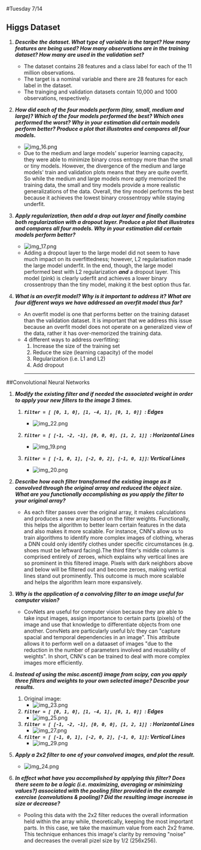 #Tuesday 7/14

## Higgs Dataset
1. ___Describe the dataset. What type of variable is the target? How many features are being used? How many observations are in the training dataset? How many are used in the validation set?___
    * The dataset contains 28 features and a class label for each of the 11 million observations.
   * The target is a nominal variable and there are 28 features for each label in the dataset.
    * The trainging and validation datasets contain 10,000 and 1000 observations, respectively.
2. ___How did each of the four models perform (tiny, small, medium and large)? Which of the four models performed the best? Which ones performed the worst? Why in your estimation did certain models perform better? Produce a plot that illustrates and compares all four models.___
    * ![img_16.png](img_16.png)
    * Due to the medium and large models' superior learning capacity, they were able to minimize binary cross entropy more than the small or tiny models. However, the divergence of the medium and large models' train and validation plots means that they are quite overfit. So while the medium and large models more aptly memorized the training data, the small and tiny models provide a more realistic generalizations of the data. Overall, the tiny model performs the best because it achieves the lowest binary crossentropy while staying underfit. 
    
3. ___Apply regularization, then add a drop out layer and finally combine both regularization with a dropout layer. Produce a plot that illustrates and compares all four models. Why in your estimation did certain models perform better?___
    * ![img_17.png](img_17.png)
    * Adding a dropout layer to the large model did not seem to have much impact on its overfittedness; however, L2 regularisation made the large model underfit. In the end, though, the large model performed best with L2 regularization ___and___ a dropout layer. This model (pink) is clearly uderfit and achieves a lower binary crossentropy than the tiny model, making it the best option thus far.
4. ___What is an overfit model? Why is it important to address it? What are four different ways we have addressed an overfit model thus far?___
    * An overfit model is one that performs better on the training dataset than the validation dataset. It is important that we address this issue because an overfit model does not operate on a generalized view of the data, rather it has over-memorized the training data.
    * 4 different ways to address overfitting:
        1. Increase the size of the training set
        2. Reduce the size (learning capacity) of the model
        3. Regularization (i.e. L1 and L2)
        4. Add dropout
      ---
##Convolutional Neural Networks
1. ___Modify the existing filter and if needed the associated weight in order to apply your new filters to the image 3 times.___
   1. ___```filter = [ [0, 1, 0], [1, -4, 1], [0, 1, 0]] ```: Edges___
      * ![img_22.png](img_22.png)
      
   2. ___```filter = [ [-1, -2, -1], [0, 0, 0], [1, 2, 1]] ```: Horizontal Lines___
      * ![img_19.png](img_19.png)
      
   3. ___```filter = [ [-1, 0, 1], [-2, 0, 2], [-1, 0, 1]]```: Vertical Lines___
      * ![img_20.png](img_20.png)

2. ___Describe how each filter transformed the existing image as it convolved through the original array and reduced the object size. What are you functionally accomplishing as you apply the filter to your original array?___
   * As each filter passes over the original array, it makes calculations and produces a new array based on the filter weights. Functionally, this helps the algorithm to better learn certain features in the data and also makes it more scalable. For instance, CNN's allow us to train algorithms to identify more complex images of clothing, wheras a DNN could only identify clothes under specific circumstances (e.g. shoes must be leftward facing).The third filter's middle column is comprised entirely of zeroes, which explains why vertical lines are so prominent in this filtered image. Pixels with dark neighbors above and below will be filtered out and become zeroes, making vertical lines stand out prominently. This outcome is much more scalable and helps the algorithm learn more expansively.
   
3. ___Why is the application of a convolving filter to an image useful for computer vision?___
   * CovNets are useful for computer vision because they are able to take input images, assign importance to certain parts (pixels) of the image and use that knowledge to differentiate objects from one another. ConvNets are particularly useful b/c they can "capture spacial and temporal dependencies in an image". This attribute allows it to perform well on a dataaset of images "due to the reduction in the number of parameters involved and reusability of weights". In short, CNN's can be trained to deal with more complex images more efficiently.
   
4. ___Instead of using the misc.ascent() image from scipy, can you apply three filters and weights to your own selected image? Describe your results.___
   1. Original image:
      * ![img_23.png](img_23.png)
   2. ___```filter = [ [0, 1, 0], [1, -4, 1], [0, 1, 0]] ```: Edges___
      * ![img_25.png](img_25.png)
   3. ___```filter = [ [-1, -2, -1], [0, 0, 0], [1, 2, 1]] ```: Horizontal Lines___
      * ![img_27.png](img_27.png)
   4. ___```filter = [ [-1, 0, 1], [-2, 0, 2], [-1, 0, 1]]```: Vertical Lines___
      * ![img_29.png](img_29.png)
   
5. ___Apply a 2x2 filter to one of your convolved images, and plot the result.___
   * ![img_24.png](img_24.png)

6. ___In effect what have you accomplished by applying this filter? Does there seem to be a logic (i.e. maximizing, averaging or minimizing values?) associated with the pooling filter provided in the example exercise (convolutions & pooling)? Did the resulting image increase in size or decrease?___
   * Pooling this data with the 2x2 filter reduces the overall information held within the array while, theoretically, keeping the most important parts. In this case, we take the maximum value from each 2x2 frame. This technique enhances this image's clarity by removing "noise" and decreases the overall pizel size by 1/2 (256x256).

